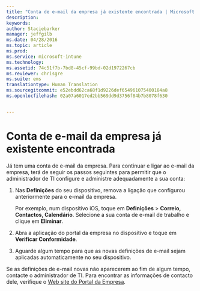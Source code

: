 ```yaml
---
title: "Conta de e-mail da empresa já existente encontrada | Microsoft Intune"
description: 
keywords: 
author: Staciebarker
manager: jeffgilb
ms.date: 04/28/2016
ms.topic: article
ms.prod: 
ms.service: microsoft-intune
ms.technology: 
ms.assetid: 74c51f7b-7bd8-45cf-99bd-02d1972267cb
ms.reviewer: chrisgre
ms.suite: ems
translationtype: Human Translation
ms.sourcegitcommit: e52ebdd62ca68f1d9226def654961075400184a8
ms.openlocfilehash: 02a07a6017ed2bb569dd9d3756f84b7b8078f630


---
```


# Conta de e-mail da empresa já existente encontrada
Já tem uma conta de e-mail da empresa. Para continuar e ligar ao e-mail da empresa, terá de seguir os passos seguintes para permitir que o administrador de TI configure e administre adequadamente a sua conta:

1.  Nas **Definições** do seu dispositivo, remova a ligação que configurou anteriormente para o e-mail da empresa.

    Por exemplo, num dispositivo iOS, toque em **Definições** &gt; **Correio, Contactos, Calendário**. Selecione a sua conta de e-mail de trabalho e clique em **Eliminar**.

2.  Abra a aplicação do portal da empresa no dispositivo e toque em **Verificar Conformidade**.

3.  Aguarde algum tempo para que as novas definições de e-mail sejam aplicadas automaticamente no seu dispositivo.

Se as definições de e-mail novas não aparecerem ao fim de algum tempo, contacte o administrador de TI. Para encontrar as informações de contacto dele, verifique o [Web site do Portal da Empresa](http://portal.manage.microsoft.com).




<!--HONumber=Jun16_HO4-->


